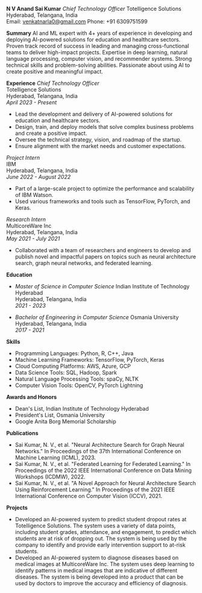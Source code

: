 **N V Anand Sai Kumar**
*Chief Technology Officer*
Totelligence Solutions  
Hyderabad, Telangana, India  
Email: venkatnarla0@gmail.com 
Phone: +91 6309751599

**Summary**
AI and ML expert with 4+ years of experience in developing and deploying AI-powered solutions for education and healthcare sectors. Proven track record of success in leading and managing cross-functional teams to deliver high-impact projects. Expertise in deep learning, natural language processing, computer vision, and recommender systems. Strong technical skills and problem-solving abilities. Passionate about using AI to create positive and meaningful impact.

**Experience**
*Chief Technology Officer*  
Totelligence Solutions  
Hyderabad, Telangana, India  
*April 2023 - Present*
- Lead the development and delivery of AI-powered solutions for education and healthcare sectors.
- Design, train, and deploy models that solve complex business problems and create a positive impact.
- Oversee the technical strategy, vision, and roadmap of the startup.
- Ensure alignment with the market needs and customer expectations.

*Project Intern*  
IBM  
Hyderabad, Telangana, India  
*June 2022 - August 2022*
- Part of a large-scale project to optimize the performance and scalability of IBM Watson.
- Used various frameworks and tools such as TensorFlow, PyTorch, and Keras.

*Research Intern*  
MulticoreWare Inc  
Hyderabad, Telangana, India  
*May 2021 - July 2021*
- Collaborated with a team of researchers and engineers to develop and publish novel and impactful papers on topics such as neural architecture search, graph neural networks, and federated learning.

**Education**
- *Master of Science in Computer Science*
  Indian Institute of Technology Hyderabad  
  Hyderabad, Telangana, India  
  *2021 - 2023*

- *Bachelor of Engineering in Computer Science*
  Osmania University  
  Hyderabad, Telangana, India  
  *2017 - 2021*

**Skills**
- Programming Languages: Python, R, C++, Java
- Machine Learning Frameworks: TensorFlow, PyTorch, Keras
- Cloud Computing Platforms: AWS, Azure, GCP
- Data Science Tools: SQL, Hadoop, Spark
- Natural Language Processing Tools: spaCy, NLTK
- Computer Vision Tools: OpenCV, PyTorch Lightning

**Awards and Honors**
- Dean's List, Indian Institute of Technology Hyderabad
- President's List, Osmania University
- Google Anita Borg Memorial Scholarship

**Publications**
- Sai Kumar, N. V., et al. "Neural Architecture Search for Graph Neural Networks." In Proceedings of the 37th International Conference on Machine Learning (ICML), 2023.
- Sai Kumar, N. V., et al. "Federated Learning for Federated Learning." In Proceedings of the 2022 IEEE International Conference on Data Mining Workshops (ICDMW), 2022.
- Sai Kumar, N. V., et al. "A Novel Approach for Neural Architecture Search Using Reinforcement Learning." In Proceedings of the 2021 IEEE International Conference on Computer Vision (ICCV), 2021.

**Projects**
- Developed an AI-powered system to predict student dropout rates at Totelligence Solutions. The system uses a variety of data points, including student grades, attendance, and engagement, to predict which students are at risk of dropping out. The system is being used by the company to identify and provide early intervention support to at-risk students.
- Developed an AI-powered system to diagnose diseases based on medical images at MulticoreWare Inc. The system uses deep learning to identify patterns in medical images that are indicative of different diseases. The system is being developed into a product that can be used by doctors to improve the accuracy and efficiency of diagnosis.
